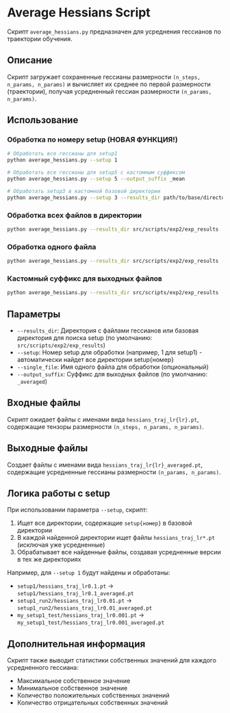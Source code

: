 # Average Hessians Script

Скрипт `average_hessians.py` предназначен для усреднения гессианов по траектории обучения.

## Описание

Скрипт загружает сохраненные гессианы размерности `(n_steps, n_params, n_params)` и вычисляет их среднее по первой размерности (траектории), получая усредненный гессиан размерности `(n_params, n_params)`.

## Использование

### Обработка по номеру setup (НОВАЯ ФУНКЦИЯ!)

```bash
# Обработать все гессианы для setup1
python average_hessians.py --setup 1

# Обработать все гессианы для setup5 с кастомным суффиксом
python average_hessians.py --setup 5 --output_suffix _mean

# Обработать setup3 в кастомной базовой директории
python average_hessians.py --setup 3 --results_dir path/to/base/directory
```

### Обработка всех файлов в директории

```bash
python average_hessians.py --results_dir src/scripts/exp2/exp_results
```

### Обработка одного файла

```bash
python average_hessians.py --results_dir src/scripts/exp2/exp_results --single_file hessians_traj_lr0.1.pt
```

### Кастомный суффикс для выходных файлов

```bash
python average_hessians.py --results_dir src/scripts/exp2/exp_results --output_suffix _mean
```

## Параметры

- `--results_dir`: Директория с файлами гессианов или базовая директория для поиска setup (по умолчанию: `src/scripts/exp2/exp_results`)
- `--setup`: Номер setup для обработки (например, 1 для setup1) - автоматически найдет все директории setup{номер}
- `--single_file`: Имя одного файла для обработки (опциональный)
- `--output_suffix`: Суффикс для выходных файлов (по умолчанию: `_averaged`)

## Входные файлы

Скрипт ожидает файлы с именами вида `hessians_traj_lr{lr}.pt`, содержащие тензоры размерности `(n_steps, n_params, n_params)`.

## Выходные файлы

Создает файлы с именами вида `hessians_traj_lr{lr}_averaged.pt`, содержащие усредненные гессианы размерности `(n_params, n_params)`.

## Логика работы с setup

При использовании параметра `--setup`, скрипт:

1. Ищет все директории, содержащие `setup{номер}` в базовой директории
2. В каждой найденной директории ищет файлы `hessians_traj_lr*.pt` (исключая уже усредненные)
3. Обрабатывает все найденные файлы, создавая усредненные версии в тех же директориях

Например, для `--setup 1` будут найдены и обработаны:
- `setup1/hessians_traj_lr0.1.pt` → `setup1/hessians_traj_lr0.1_averaged.pt`
- `setup1_run2/hessians_traj_lr0.01.pt` → `setup1_run2/hessians_traj_lr0.01_averaged.pt`
- `my_setup1_test/hessians_traj_lr0.001.pt` → `my_setup1_test/hessians_traj_lr0.001_averaged.pt`

## Дополнительная информация

Скрипт также выводит статистики собственных значений для каждого усредненного гессиана:
- Максимальное собственное значение
- Минимальное собственное значение  
- Количество положительных собственных значений
- Количество отрицательных собственных значений
